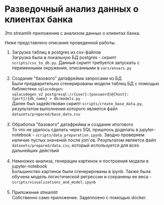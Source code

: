 # Разведочный анализ данных о клиентах банка

Это streamlit-приложение с анализом данных о клиентах банка.

Ниже представлено описание проведенной работы.

1. Загрузка таблиц в postgres из csv-файлов<br>
Загрузка была в локальную БД postgres - скрипт `scripts/csv_to_db.py`. Данный скрипт требуется запускать с переменными окружения, описанными в `vars/envars.py`
<br><br>
2. Создание "базового" датафрейма запросами из БД<br>
Были предварительно сгенерированы модели таблиц БД с помощью библиотеки `sqlacodegen`:
<br>`sqlacodegen_v2 postgresql://{user}:{password}@{host}:{port}/{db_name} > db/models.py`<br>
Далее был задействован скрипт `scripts/create_base_data.py`, результатом выполнения которого является файл `datasets/prepared/base_data.csv`
<br><br>
3. Обработка "базового" датафрейма и создание итогового<br>
То что не удалось сделать через SQL пришлось доделать в jupyter-notebook - `scripts/data_preparation.ipynb`. Заодно проверяем наличие пустых значений после join'ов. Результатом является файл `datasets/prepared/data.csv`, который используется для всех дальнейших действий
<br><br>
4. Немножко анализа, генерации картинок и построения модели в jupyter-notebook<br>
Большинство картинок были сгенерированы в ipynb. Также была обучена модель логистической регрессии и сохранены ее веса - `scripts/visualizations_and_model.ipynb`
<br><br>
5. Приложение streamlit<br>
Собственно само приложение. Задеплоено с помощью docker.
<br><br>